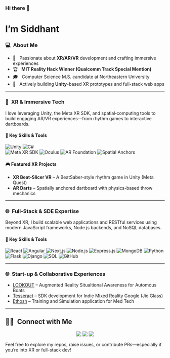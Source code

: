 ### Hi there 👋  
# I’m Siddhant  

### 💻 &nbsp;About Me  
- 🤔 &nbsp; Passionate about **XR/AR/VR** development and crafting immersive experiences
- 🏆 &nbsp; **MIT Reality Hack Winner (Qualcomm Track Special Mention)**  
- 🎓 &nbsp; Computer Science M.S. candidate at Northeastern University  
- 🔭 &nbsp; Actively building **Unity**-based XR prototypes and full-stack web apps  

---

### 🚀 &nbsp;XR & Immersive Tech  
I love leveraging Unity, the Meta XR SDK, and spatial‐computing tools to build engaging AR/VR experiences—from rhythm games to interactive dartboards.  

#### 🔹 Key Skills & Tools  
![Unity](https://img.shields.io/badge/-Unity-333333?style=flat&logo=unity)  ![C#](https://img.shields.io/badge/-C%23-333333?style=flat&logo=c-sharp)  
![Meta XR SDK](https://img.shields.io/badge/-Meta_XR_SDK-333333?style=flat)  ![Oculus](https://img.shields.io/badge/-Oculus-333333?style=flat&logo=oculus)  ![AR Foundation](https://img.shields.io/badge/-AR_Foundation-333333?style=flat)  ![Spatial Anchors](https://img.shields.io/badge/-Spatial_Anchors-333333?style=flat)  

#### 🎮 Featured XR Projects  
- **XR Beat-Slicer VR** – A BeatSaber-style rhythm game in Unity (Meta Quest)  
- **AR Darts** – Spatially anchored dartboard with physics-based throw mechanics  

---

### 🌐 &nbsp;Full-Stack & SDE Expertise  
Beyond XR, I build scalable web applications and RESTful services using modern JavaScript frameworks, Node.js backends, and NoSQL databases.

#### 🔹 Key Skills & Tools  
![React](https://img.shields.io/badge/-React-333333?style=flat&logo=react)  ![Angular](https://img.shields.io/badge/-Angular-333333?style=flat&logo=angular)  ![Next.js](https://img.shields.io/badge/-Next.js-333333?style=flat&logo=next.js)  ![Node.js](https://img.shields.io/badge/-Node.js-333333?style=flat&logo=node.js)  ![Express.js](https://img.shields.io/badge/-Express.js-333333?style=flat&logo=express)  ![MongoDB](https://img.shields.io/badge/-MongoDB-333333?style=flat&logo=mongodb)  ![Python](https://img.shields.io/badge/-Python-333333?style=flat&logo=python)  ![Flask](https://img.shields.io/badge/-Flask-333333?style=flat&logo=flask)  ![Django](https://img.shields.io/badge/-Django-333333?style=flat&logo=django)  ![SQL](https://img.shields.io/badge/-SQL-333333?style=flat&logo=mysql)  ![GitHub](https://img.shields.io/badge/-GitHub-333333?style=flat&logo=github)  

---

### 🌐 &nbsp;Start-up & Collaborative Experiences  
- [LOOKOUT](https://www.getalookout.com/) – Augmented Reality Situaltional Awareness for Automous Boats
- [Tesseract](https://jiotesseract.com/) – SDK development for Indie Mixed Reality Google (Jio Glass)
- [Ethosh](https://www.ethosh.com/) – Training and Simulation application for Med Tech

---

## 🤝🏻 &nbsp;Connect with Me  
<p align="center">  
<a href="https://www.linkedin.com/in/siddhant-narode/" target="_blank"><img src="https://img.shields.io/badge/-LinkedIn-0077B5?style=flat-square&logo=linkedin&logoColor=white"/></a>  
<a href="mailto:narode.s@northeastern.edu" target="_blank"><img src="https://img.shields.io/badge/-Gmail-D14836?style=flat-square&logo=gmail&logoColor=white"/></a>  
<a href="http://narode-exe.github.io/" target="_blank"><img src="https://img.shields.io/badge/-Portfolio-0A0A0A?style=flat-square&logo=devdotto&logoColor=white"/></a>  
</p>  

Feel free to explore my repos, raise issues, or contribute PRs—especially if you’re into XR or full-stack dev!
